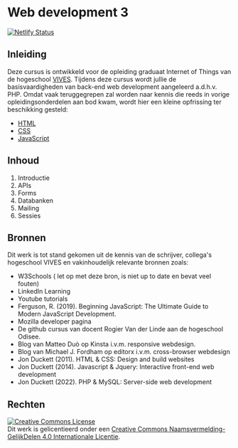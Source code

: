 # Web development 3

[![Netlify Status](https://api.netlify.com/api/v1/badges/2bc4327c-2195-4aa4-a397-fa68bf1b3711/deploy-status)](https://app.netlify.com/sites/iot-webdevelopment3/deploys)

## Inleiding

Deze cursus is ontwikkeld voor de opleiding graduaat Internet of Things van de hogeschool [VIVES](https://www.vives.be/iot).
Tijdens deze cursus wordt jullie de basisvaardigheden van back-end web development aangeleerd a.d.h.v. PHP. Omdat vaak teruggegrepen zal worden naar kennis die reeds in vorige opleidingsonderdelen aan bod kwam, wordt hier een kleine opfrissing ter beschikking gesteld:
* [HTML](/files/cheatsheet_html.pdf)
* [CSS](/files/cheatsheet_css.pdf)
* [JavaScript](/files/cheatsheet_js.pdf)

## Inhoud

1. Introductie
2. APIs
3. Forms
4. Databanken
5. Mailing
6. Sessies

## Bronnen

Dit werk is tot stand gekomen uit de kennis van de schrijver, collega's hogeschool VIVES en vakinhoudelijk relevante bronnen zoals:

* W3Schools ( let op met deze bron, is niet up to date en bevat veel fouten)
* LinkedIn Learning
* Youtube tutorials
* Ferguson, R. (2019). Beginning JavaScript: The Ultimate Guide to Modern JavaScript Development.
* Mozilla developer pagina
* De github cursus van docent Rogier Van der Linde aan de hogeschool Odisee.
* Blog van Matteo Duò op Kinsta i.v.m. responsive webdesign.
* Blog van Michael J. Fordham op editorx i.v.m. cross-browser webdesign
* Jon Duckett (2011). HTML & CSS: Design and build websites
* Jon Duckett (2014). Javascript & Jquery: Interactive front-end web development
* Jon Duckett (2022). PHP & MySQL: Server-side web development

## Rechten

<a rel="license" href="http://creativecommons.org/licenses/by-sa/4.0/"><img alt="Creative Commons License" style="border-width:0" src="https://i.creativecommons.org/l/by-sa/4.0/88x31.png" /></a><br />Dit werk is gelicentieerd onder een <a rel="license" href="http://creativecommons.org/licenses/by-sa/4.0/">Creative Commons Naamsvermelding-GelijkDelen 4.0 Internationale Licentie</a>.



